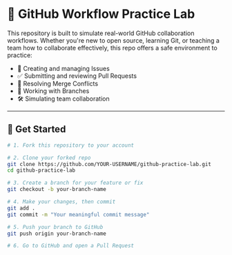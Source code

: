 # 🧪 GitHub Workflow Practice Lab

This repository is built to simulate real-world GitHub collaboration workflows. Whether you're new to open source, learning Git, or teaching a team how to collaborate effectively, this repo offers a safe environment to practice:

- 📌 Creating and managing Issues  
- ✅ Submitting and reviewing Pull Requests  
- 🔀 Resolving Merge Conflicts  
- 🚀 Working with Branches  
- 🛠 Simulating team collaboration

---

## 🚀 Get Started

```bash
# 1. Fork this repository to your account

# 2. Clone your forked repo
git clone https://github.com/YOUR-USERNAME/github-practice-lab.git
cd github-practice-lab

# 3. Create a branch for your feature or fix
git checkout -b your-branch-name

# 4. Make your changes, then commit
git add .
git commit -m "Your meaningful commit message"

# 5. Push your branch to GitHub
git push origin your-branch-name

# 6. Go to GitHub and open a Pull Request
